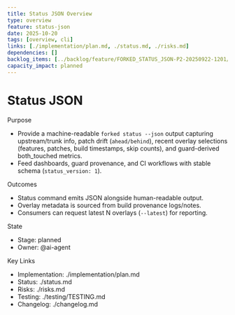 ```yaml
---
title: Status JSON Overview
type: overview
feature: status-json
date: 2025-10-20
tags: [overview, cli]
links: [./implementation/plan.md, ./status.md, ./risks.md]
dependencies: []
backlog_items: [../backlog/feature/FORKED_STATUS_JSON-P2-20250922-1201/README.md]
capacity_impact: planned
---
```


# Status JSON

Purpose
- Provide a machine-readable `forked status --json` output capturing upstream/trunk info, patch drift (`ahead/behind`), recent overlay selections (features, patches, build timestamps, skip counts), and guard-derived both_touched metrics.
- Feed dashboards, guard provenance, and CI workflows with stable schema (`status_version: 1`).

Outcomes
- Status command emits JSON alongside human-readable output.
- Overlay metadata is sourced from build provenance logs/notes.
- Consumers can request latest N overlays (`--latest`) for reporting.

State
- Stage: planned
- Owner: @ai-agent

Key Links
- Implementation: ./implementation/plan.md
- Status: ./status.md
- Risks: ./risks.md
- Testing: ./testing/TESTING.md
- Changelog: ./changelog.md
